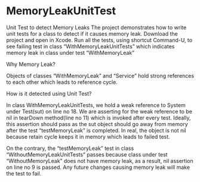 # MemoryLeakUnitTest

 Unit Test to detect Memory Leaks
The project demonstrates how to write unit tests for a class to detect if it causes memory leak. Download the project and open in Xcode. Run all the tests, using shortcut Command-U, to see failing test in class “WithMemoryLeakUnitTests” which indicates memory leak in class under test “WithMemoryLeak”

Why Memory Leak?

Objects of classes “WithMemoryLeak” and “Service” hold strong references to each other which leads to reference cycle.

How is it detected using Unit Test?

In class WithMemoryLeakUnitTests, we hold a weak reference to System under Test(sut) on line no 18. We are asserting for the weak reference to be nil in tearDown method(line no 11) which is invoked after every test. Ideally, this assertion should pass as the sut object should go away from memory after the test “testMemoryLeak” is completed. In real, the object is not nil because retain cycle keeps it in memory which leads to failed test.

On the contrary, the “testMemoryLeak” test in class “WithoutMemoryLeakUnitTests” passes because class under test “WithoutMemoryLeak” does not have memory leak, as a result, nil assertion on line no 9 is passed. Any future changes causing memory leak will make the test to fail.
